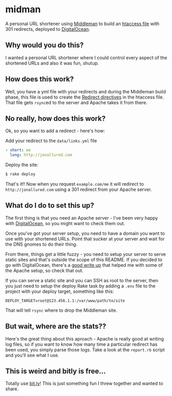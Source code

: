 # midman

A personal URL shortener using [Middleman][m] to build an [htaccess file][h]
with 301 redirects, deployed to [DigitalOcean][d].

## Why would you do this?

I wanted a personal URL shortener where I could control every aspect of the
shortened URLs and also it was fun, shutup.

## How does this work?

Well, you have a yml file with your redirects and during the Middleman build
phase, this file is used to create the [Redirect directives][r] in the htaccess
file.  That file gets `rsync`ed to the server and Apache takes it from there.


## No really, how does this work?

Ok, so you want to add a redirect - here's how:

Add your redirect to the `data/links.yml` file

```yaml
- short: me
  long: http://jonallured.com
```

Deploy the site:

```sh
$ rake deploy
```

That's it!! Now when you request `example.com/me` it will redirect to
`http://jonallured.com` using a 301 redirect from your Apache server.

## What do I do to set this up?

The first thing is that you need an Apache server - I've been very happy with
[DigitalOcean][d], so you might want to check them out.

Once you've got your server setup, you need to have a domain you want to use
with your shortened URLs. Point that sucker at your server and wait for the DNS
gnomes to do their thing.

From there, things get a little fuzzy - you need to setup your server to serve
static sites and that's outside the scope of this README. If you decided to go
with DigitalOcean, there's a [good write up][w] that helped me with some of the
Apache setup, so check that out.

If you can serve a static site and you can SSH as root to the server, then you
just need to setup the deploy Rake task by adding a `.env` file to the project
with your deploy target, something like this:

```
DEPLOY_TARGET=root@123.456.1.1:/var/www/path/to/site
```

That will tell `rsync` where to drop the Middleman site.

## But wait, where are the stats??

Here's the great thing about this aproach - Apache is really good at writing log
files, so if you want to know how many time a particular redirect has been used,
you simply parse those logs. Take a look at the `report.rb` script and you'll
see what I use.

## This is weird and bitly is free...

Totally use [bit.ly][b]! This is just something fun I threw together and wanted to
share.

[b]: https://bitly.com/
[d]: https://www.digitalocean.com/
[h]: http://en.wikipedia.org/wiki/Htaccess
[m]: http://middlemanapp.com/
[r]: http://css-tricks.com/snippets/htaccess/301-redirects/
[w]: https://www.digitalocean.com/community/articles/how-to-set-up-apache-virtual-hosts-on-ubuntu-12-04-lts

